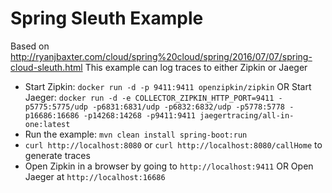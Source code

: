 # Spring Sleuth Example

Based on http://ryanjbaxter.com/cloud/spring%20cloud/spring/2016/07/07/spring-cloud-sleuth.html  This example can log
traces to either Zipkin or Jaeger

+ Start Zipkin: `docker run -d -p 9411:9411 openzipkin/zipkin`  OR Start Jaeger: `docker run -d -e COLLECTOR_ZIPKIN_HTTP_PORT=9411 -p5775:5775/udp -p6831:6831/udp -p6832:6832/udp -p5778:5778 -p16686:16686 -p14268:14268 -p9411:9411 jaegertracing/all-in-one:latest`
+ Run the example: `mvn clean install spring-boot:run`
+ `curl http://localhost:8080` or `curl http://localhost:8080/callHome` to generate traces
+ Open Zipkin in a browser by going to `http://localhost:9411` OR Open Jaeger at `http://localhost:16686`